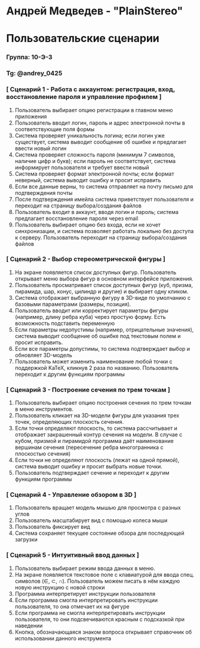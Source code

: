 # Андрей Медведев - "PlainStereo"
# Пользовательские сценарии

### Группа: 10-Э-3
### Tg: @andrey_0425


### [ Сценарий 1 - Работа с аккаунтом: регистрация, вход, восстановление пароля и управление профилем ]

1. Пользователь выбирает опцию регистрации в главном меню приложения
2. Пользователь вводит логин, пароль и адрес электронной почты в соответствующие поля формы
3. Система проверяет уникальность логина; если логин уже существует, система выводит сообщение об ошибке и предлагает ввести новый логин
4. Система проверяет сложность пароля (минимум 7 символов, наличие цифр и букв); если пароль не соответствует, система информирует пользователя и требует ввести новый
5. Система проверяет формат электронной почты; если формат неверный, система выводит ошибку и просит исправить
6. Если все данные верны, то система отправляет на почту письмо для подтверждения почты
7. После подтверждения имейла система приветствует пользователя и переходит на страницу выбора/создания файлов
7. Пользователь входит в аккаунт, вводя логин и пароль; система предлагает восстановление пароля через email
8. Пользователь выбирает опцию без входа, если не хочет синхронизации, и система позволяет работать локально без доступа к серверу. Пользователь переходит на страницу выбора/создания файлов

### [ Сценарий 2 - Выбор стереометрической фигуры ]

1. На экране появляется список доступных фигур. Пользователь открывает меню выбора фигур в основном интерфейсе приложения.
2. Пользователь просматривает список доступных фигур (куб, призма, пирамида, шар, конус, цилиндр и другие) и выбирает одну кликом.
3. Система отображает выбранную фигуру в 3D-виде по умолчанию с базовыми параметрами (размеры, позиция).
4. Пользователь вводит или корректирует параметры фигуры (например, длину ребра куба) через простую форму. Есть возможность подставить переменную
5. Если параметры недопустимы (например, отрицательные значения), система выводит сообщение об ошибке под текстовым полем и просит исправить.
6. Если все параметры допустимы, то система подтверждает выбор и обновляет 3D-модель
7. Пользователь может изменить наименование любой точки с поддержкой KaTeX, кликнув 2 раза по названию. Пользователь переходит к другим функциям программы

### [ Сценарий 3 - Построение сечения по трем точкам ]

1. Пользователь выбирает опцию построения сечения по трем точкам в меню инструментов.
2. Пользователь кликает на 3D-модели фигуры для указания трех точек, определяющих плоскость сечения.
3. Если точки определяют плоскость, то система рассчитывает и отображает закрашенный контур сечения на модели. В случае с кубом, призмой и пирамидой программа даёт наименование вершинам сечения (пересечение ребра многогранника с  плоскостью сечения)
4. Если точки не определяют плоскость (лежат на одной прямой), система выводит ошибку и просит выбрать новые точки.
5. Пользователь подтверждает сечение и переходит к другим функциям программы

### [ Сценарий 4 - Управление обзором в 3D ]

1. Пользователь вращает модель мышью для просмотра с разных углов
2. Пользователь масштабирует вид с помощью колеса мыши
3. Пользователь фиксирует вид
4. Система сохраняет текущее состояние обзора для последующей загрузки

### [ Сценарий 5 - Интуитивный ввод данных ]

1. Пользователь выбирает режим ввода данных в меню.
2. На экране появляется текстовое поле с клавиатурой для ввода спец. символов (∈, ⊂, ∩). Пользователь можем писать в нём каждую новую инструкцию с новой строки
3. Программа интерпретирует инструкции пользователя
4. Если программа смогла интерпретировать инструкции пользователя, то она отмечает их на фигуре
5. Если программа не смогла интерпретировать инструкции пользователя, то они подсвечиваются красным с подсказкой при наведении
6. Кнопка, обозначающаяся знаком вопроса открывает справочник об использовании данного инструмента
